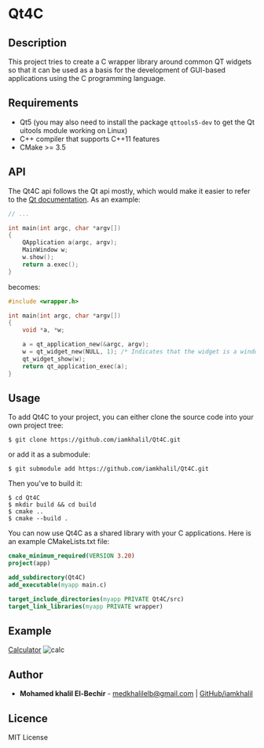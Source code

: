 # Qt4C

## Description
This project tries to create a C wrapper library around common QT widgets so that it can be used as a basis for the development of GUI-based applications using the C programming language.

## Requirements
- Qt5 (you may also need to install the package `qttools5-dev` to get the Qt uitools module working on Linux)
- C++ compiler that supports C++11 features
- CMake >= 3.5

## API
The Qt4C api follows the Qt api mostly, which would make it easier to refer to the [Qt documentation](https://doc.qt.io/qt-5/qtwidgets-module.html). As an example:
```cpp
// ...

int main(int argc, char *argv[])
{
    QApplication a(argc, argv);
    MainWindow w;
    w.show();
    return a.exec();
}
```
becomes:
```c
#include <wrapper.h>

int main(int argc, char *argv[])
{
    void *a, *w;

    a = qt_application_new(&argc, argv);
    w = qt_widget_new(NULL, 1); /* Indicates that the widget is a window */
    qt_widget_show(w);
    return qt_application_exec(a);
}
```

## Usage
To add Qt4C to your project, you can either clone the source code into your own
project tree:
```shell
$ git clone https://github.com/iamkhalil/Qt4C.git
```
or add it as a submodule:
```shell
$ git submodule add https://github.com/iamkhalil/Qt4C.git
```
Then you've to build it:
```shell
$ cd Qt4C
$ mkdir build && cd build
$ cmake ..
$ cmake --build .
```
You can now use Qt4C as a shared library with your C applications.
Here is an example CMakeLists.txt file:
```cmake
cmake_minimum_required(VERSION 3.20)
project(app)

add_subdirectory(Qt4C)
add_executable(myapp main.c)

target_include_directories(myapp PRIVATE Qt4C/src)
target_link_libraries(myapp PRIVATE wrapper)
```
## Example
[Calculator](https://github.com/iamkhalil/Qt4C/blob/master/test/3-test.c)
![calc](https://i.imgur.com/KP3pDsV.png)

## Author
- **Mohamed khalil El-Bechir** - [medkhalilelb@gmail.com](medkhalilelb@gmail.com) | [GitHub/iamkhalil](https://github.com/iamkhalil)
## Licence
MIT License
